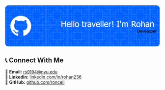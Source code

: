 
![Header](./github-header-image-4.png)
## **📞 Connect With Me**
📧 **Email:** rs9194@nyu.edu  
💼 **LinkedIn:** [linkedin.com/in/rohan236](https://www.linkedin.com/in/rohan236)  
🔗 **GitHub:** [github.com/roncell](https://github.com/roncell)  
